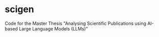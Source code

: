 # scigen
Code for the Master Thesis "Analysing Scientific Publications using AI-based Large Language Models (LLMs)"
